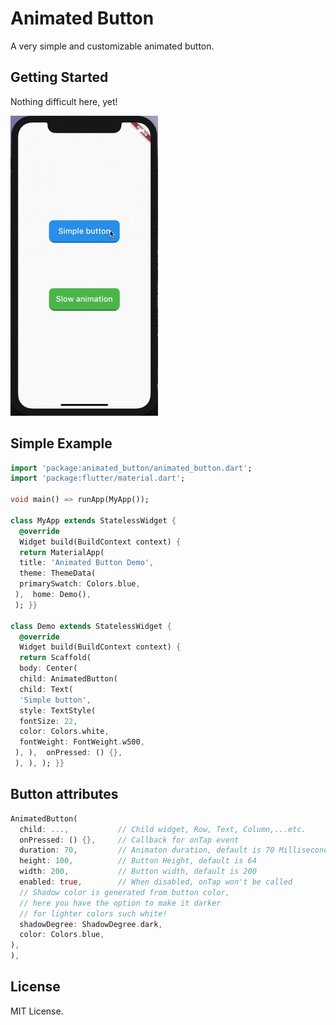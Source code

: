 # Animated Button

A very simple and customizable animated button.


## Getting Started

Nothing difficult here, yet!

![](giphy.gif)

## Simple Example
```dart
import 'package:animated_button/animated_button.dart';
import 'package:flutter/material.dart';

void main() => runApp(MyApp());

class MyApp extends StatelessWidget {
  @override
  Widget build(BuildContext context) {
  return MaterialApp(
  title: 'Animated Button Demo',
  theme: ThemeData(
  primarySwatch: Colors.blue,
 ),  home: Demo(),
 ); }}

class Demo extends StatelessWidget {
  @override
  Widget build(BuildContext context) {
  return Scaffold(
  body: Center(
  child: AnimatedButton(
  child: Text(
  'Simple button',
  style: TextStyle(
  fontSize: 22,
  color: Colors.white,
  fontWeight: FontWeight.w500,
 ), ),  onPressed: () {},
 ), ), ); }}
```

## Button attributes

```dart
AnimatedButton(
  child: ...,			// Child widget, Row, Text, Column,...etc.
  onPressed: () {},  	// Callback for onTap event
  duration: 70,  		// Animaton duration, default is 70 Milliseconds
  height: 100,  		// Button Height, default is 64
  width: 200,  			// Button width, default is 200
  enabled: true,  		// When disabled, onTap won't be called
  // Shadow color is generated from button color,
  // here you have the option to make it darker
  // for lighter colors such white!
  shadowDegree: ShadowDegree.dark,
  color: Colors.blue,
),
),
```

## License
MIT License.